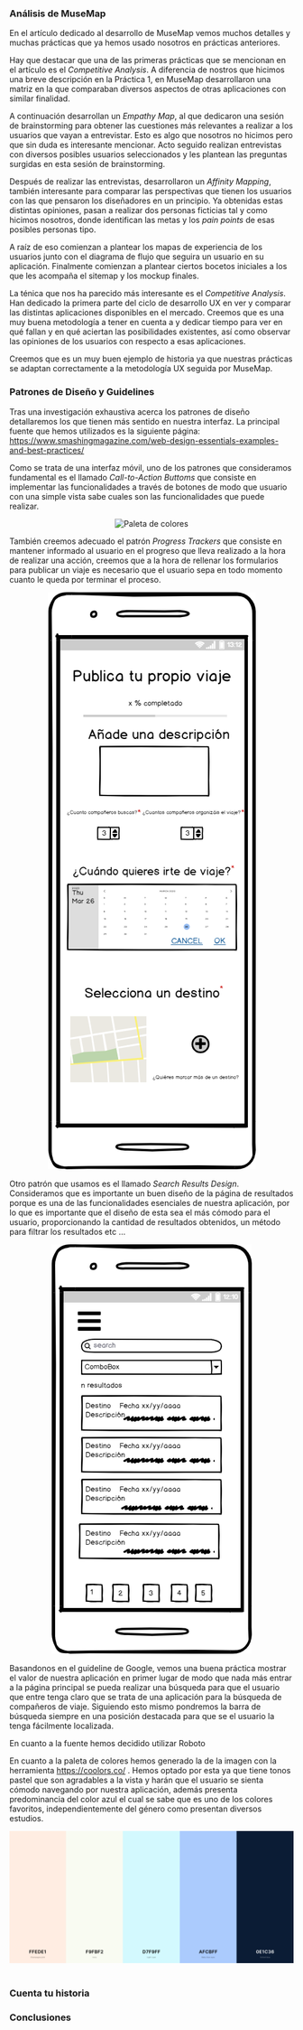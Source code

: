 ### Análisis de MuseMap
  
En el artículo dedicado al desarrollo de MuseMap vemos muchos detalles y muchas prácticas que ya hemos usado nosotros en prácticas anteriores.  

Hay que destacar que una de las primeras prácticas que se mencionan en el artículo es el *Competitive Analysis*. A diferencia de nostros que hicimos una breve descripción en la Práctica 1, en MuseMap desarrollaron una matriz en la que comparaban diversos aspectos de otras aplicaciones con similar finalidad.

A continuación desarrollan un *Empathy Map*, al que dedicaron una sesión de brainstorming para obtener las cuestiones más relevantes a realizar a los usuarios que vayan a entrevistar. Esto es algo que nosotros no hicimos pero que sin duda es interesante mencionar. Acto seguido realizan entrevistas con diversos posibles usuarios seleccionados y les plantean las preguntas surgidas en esta sesión de brainstorming.

Después de realizar las entrevistas, desarrollaron un *Affinity Mapping*, también interesante para comparar las perspectivas que tienen los usuarios con las que pensaron los diseñadores en un principio. Ya obtenidas estas distintas opiniones, pasan a realizar dos personas ficticias tal y como hicimos nosotros, donde identifican las metas y los *pain points* de esas posibles personas tipo.

A raíz de eso comienzan a plantear los mapas de experiencia de los usuarios junto con el diagrama de flujo que seguira un usuario en su aplicación. Finalmente comienzan a plantear ciertos bocetos iniciales a los que les acompaña el sitemap y los mockup finales.

La ténica que nos ha parecido más interesante es el *Competitive Analysis*. Han dedicado la primera parte del ciclo de desarrollo UX en ver y comparar las distintas aplicaciones disponibles en el mercado. Creemos que es una muy buena metodología a tener en cuenta a y dedicar tiempo para ver en qué fallan y en qué aciertan las posibilidades existentes, así como observar las opiniones de los usuarios con respecto a esas aplicaciones.

Creemos que es un muy buen ejemplo de historia ya que nuestras prácticas se adaptan correctamente a la metodología UX seguida por MuseMap.

### Patrones de Diseño y Guidelines

Tras una investigación exhaustiva acerca los patrones de diseño detallaremos los que tienen más sentido en nuestra interfaz. La principal fuente que hemos utilizados es la siguiente página: https://www.smashingmagazine.com/web-design-essentials-examples-and-best-practices/

Como se trata de una interfaz móvil, uno de los patrones que consideramos fundamental es el llamado *Call-to-Action Buttoms* que consiste en implementar las funcionalidades a través de botones de modo que usuario con una simple vista sabe cuales son las funcionalidades que puede realizar.
<div align="center">

![Paleta de colores](../P2/Boceto/galería.html.png)

</div>

También creemos adecuado el patrón *Progress Trackers* que consiste en mantener informado al usuario en el progreso que lleva realizado a la hora de realizar una acción, creemos que a la hora de rellenar los formularios para publicar un viaje es necesario que el usuario sepa en todo momento cuanto le queda por terminar el proceso.
<div align="center">

![Paleta de colores](../P2/Boceto/publicar_viaje.html.png)

</div>

Otro patrón que usamos es el llamado *Search Results Design*. Consideramos que es importante un buen diseño de la página de resultados porque es una de las funcionalidades esenciales de nuestra aplicación, por lo que es importante que el diseño de esta sea el más cómodo para el usuario, proporcionando la cantidad de resultados obtenidos, un método para filtrar los resultados etc ...
<div align="center">

 ![Paleta de colores](../img/Busquedas.html.png) 

 </div>

Basandonos en el guideline de Google, vemos una buena práctica mostrar el valor de nuestra aplicación en primer lugar de modo que nada más entrar a la página principal se pueda realizar una búsqueda para que el usuario que entre tenga claro que se trata de una aplicación para la búsqueda de compañeros de viaje. Siguiendo esto mismo pondremos la barra de búsqueda siempre en una posición destacada para que se el usuario la tenga fácilmente localizada. 



En cuanto a la fuente hemos decidido utilizar Roboto

En cuanto a la paleta de colores hemos generado la de la imagen con la herramienta https://coolors.co/ . Hemos optado por esta ya que tiene tonos pastel que son agradables a la vista y harán que el usuario se sienta cómodo navegando por nuestra aplicación, además presenta predominancia del color azul el cual se sabe que es uno de los colores favoritos, independientemente del género como presentan diversos estudios.

![Paleta de colores](../img/paletacolores.png)  
<br>


### Cuenta tu historia

### Conclusiones
